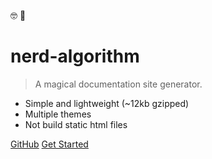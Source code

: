 🤓
:100:

# nerd-algorithm

> A magical documentation site generator.

* Simple and lightweight (~12kb gzipped)
* Multiple themes
* Not build static html files

[GitHub](https://github.com/isudox/nerd-algorithm/)
[Get Started](#quick-start)

